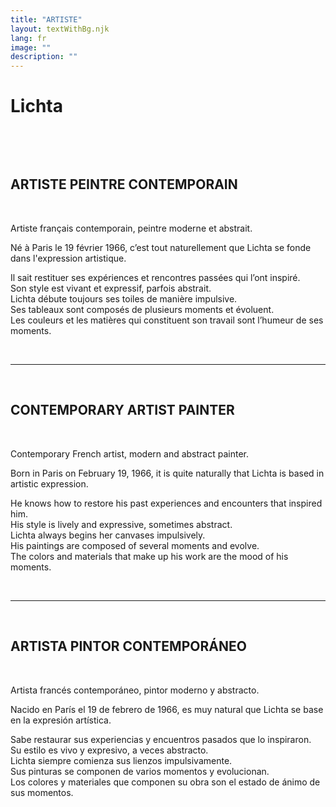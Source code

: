```yaml
---
title: "ARTISTE"
layout: textWithBg.njk
lang: fr
image: ""
description: ""
---
```


# Lichta

&nbsp;

&nbsp;

## ARTISTE PEINTRE CONTEMPORAIN

&nbsp;


Artiste français contemporain, peintre moderne et abstrait.

Né à Paris le 19 février 1966, c’est tout naturellement que Lichta se fonde dans l'expression artistique.

Il sait restituer ses expériences et rencontres passées qui l’ont inspiré.  
Son style est vivant et expressif, parfois abstrait.  
Lichta débute toujours ses toiles de manière impulsive.  
Ses tableaux sont composés de plusieurs moments et évoluent.  
Les couleurs et les matières qui constituent son travail sont l’humeur de ses moments.  

&nbsp;

---------------------

&nbsp;

## CONTEMPORARY ARTIST PAINTER

&nbsp;


Contemporary French artist, modern and abstract painter.

Born in Paris on February 19, 1966, it is quite naturally that Lichta is based in artistic expression.

He knows how to restore his past experiences and encounters that inspired him.  
His style is lively and expressive, sometimes abstract.  
Lichta always begins her canvases impulsively.  
His paintings are composed of several moments and evolve.  
The colors and materials that make up his work are the mood of his moments.  

&nbsp;

---------------------

&nbsp;

## ARTISTA PINTOR CONTEMPORÁNEO

&nbsp;


Artista francés contemporáneo, pintor moderno y abstracto.

Nacido en París el 19 de febrero de 1966, es muy natural que Lichta se base en la expresión artística.

Sabe restaurar sus experiencias y encuentros pasados ​​que lo inspiraron.  
Su estilo es vivo y expresivo, a veces abstracto.  
Lichta siempre comienza sus lienzos impulsivamente.  
Sus pinturas se componen de varios momentos y evolucionan.  
Los colores y materiales que componen su obra son el estado de ánimo de sus momentos.  